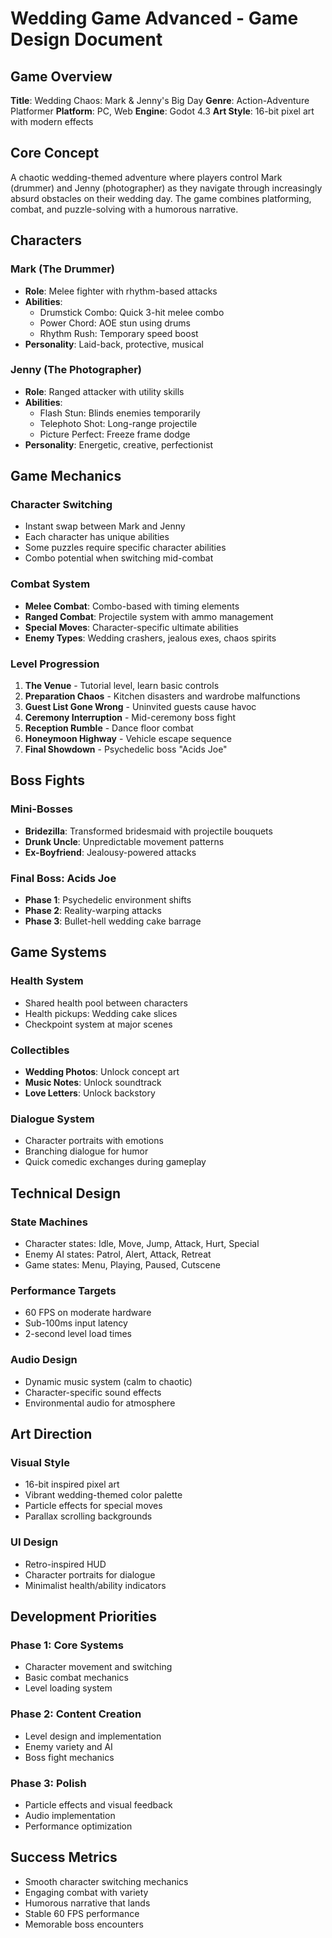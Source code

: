 # Wedding Game Advanced - Game Design Document

## Game Overview
**Title**: Wedding Chaos: Mark & Jenny's Big Day
**Genre**: Action-Adventure Platformer
**Platform**: PC, Web
**Engine**: Godot 4.3
**Art Style**: 16-bit pixel art with modern effects

## Core Concept
A chaotic wedding-themed adventure where players control Mark (drummer) and Jenny (photographer) as they navigate through increasingly absurd obstacles on their wedding day. The game combines platforming, combat, and puzzle-solving with a humorous narrative.

## Characters

### Mark (The Drummer)
- **Role**: Melee fighter with rhythm-based attacks
- **Abilities**:
  - Drumstick Combo: Quick 3-hit melee combo
  - Power Chord: AOE stun using drums
  - Rhythm Rush: Temporary speed boost
- **Personality**: Laid-back, protective, musical

### Jenny (The Photographer)
- **Role**: Ranged attacker with utility skills
- **Abilities**:
  - Flash Stun: Blinds enemies temporarily
  - Telephoto Shot: Long-range projectile
  - Picture Perfect: Freeze frame dodge
- **Personality**: Energetic, creative, perfectionist

## Game Mechanics

### Character Switching
- Instant swap between Mark and Jenny
- Each character has unique abilities
- Some puzzles require specific character abilities
- Combo potential when switching mid-combat

### Combat System
- **Melee Combat**: Combo-based with timing elements
- **Ranged Combat**: Projectile system with ammo management
- **Special Moves**: Character-specific ultimate abilities
- **Enemy Types**: Wedding crashers, jealous exes, chaos spirits

### Level Progression
1. **The Venue** - Tutorial level, learn basic controls
2. **Preparation Chaos** - Kitchen disasters and wardrobe malfunctions
3. **Guest List Gone Wrong** - Uninvited guests cause havoc
4. **Ceremony Interruption** - Mid-ceremony boss fight
5. **Reception Rumble** - Dance floor combat
6. **Honeymoon Highway** - Vehicle escape sequence
7. **Final Showdown** - Psychedelic boss "Acids Joe"

## Boss Fights

### Mini-Bosses
- **Bridezilla**: Transformed bridesmaid with projectile bouquets
- **Drunk Uncle**: Unpredictable movement patterns
- **Ex-Boyfriend**: Jealousy-powered attacks

### Final Boss: Acids Joe
- **Phase 1**: Psychedelic environment shifts
- **Phase 2**: Reality-warping attacks
- **Phase 3**: Bullet-hell wedding cake barrage

## Game Systems

### Health System
- Shared health pool between characters
- Health pickups: Wedding cake slices
- Checkpoint system at major scenes

### Collectibles
- **Wedding Photos**: Unlock concept art
- **Music Notes**: Unlock soundtrack
- **Love Letters**: Unlock backstory

### Dialogue System
- Character portraits with emotions
- Branching dialogue for humor
- Quick comedic exchanges during gameplay

## Technical Design

### State Machines
- Character states: Idle, Move, Jump, Attack, Hurt, Special
- Enemy AI states: Patrol, Alert, Attack, Retreat
- Game states: Menu, Playing, Paused, Cutscene

### Performance Targets
- 60 FPS on moderate hardware
- Sub-100ms input latency
- 2-second level load times

### Audio Design
- Dynamic music system (calm to chaotic)
- Character-specific sound effects
- Environmental audio for atmosphere

## Art Direction

### Visual Style
- 16-bit inspired pixel art
- Vibrant wedding-themed color palette
- Particle effects for special moves
- Parallax scrolling backgrounds

### UI Design
- Retro-inspired HUD
- Character portraits for dialogue
- Minimalist health/ability indicators

## Development Priorities

### Phase 1: Core Systems
- Character movement and switching
- Basic combat mechanics
- Level loading system

### Phase 2: Content Creation
- Level design and implementation
- Enemy variety and AI
- Boss fight mechanics

### Phase 3: Polish
- Particle effects and visual feedback
- Audio implementation
- Performance optimization

## Success Metrics
- Smooth character switching mechanics
- Engaging combat with variety
- Humorous narrative that lands
- Stable 60 FPS performance
- Memorable boss encounters